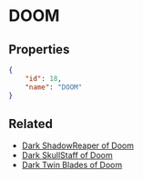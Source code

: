 # DOOM

<no description available>

## Properties

```json
{
    "id": 18,
    "name": "DOOM"
}
```

## Related

- [Dark ShadowReaper of Doom](../items/662-dark-shadowreaper-of-doom.md)
- [Dark SkullStaff of Doom](../items/663-dark-skullstaff-of-doom.md)
- [Dark Twin Blades of Doom](../items/664-dark-twin-blades-of-doom.md)

